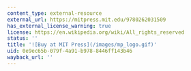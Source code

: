 ```yaml
---
content_type: external-resource
external_url: https://mitpress.mit.edu/9780262031509
has_external_license_warning: true
license: https://en.wikipedia.org/wiki/All_rights_reserved
status: ''
title: '![Buy at MIT Press](/images/mp_logo.gif)'
uid: 0e9ec65b-079f-4a91-b978-8446ff143b46
wayback_url: ''
---
```

